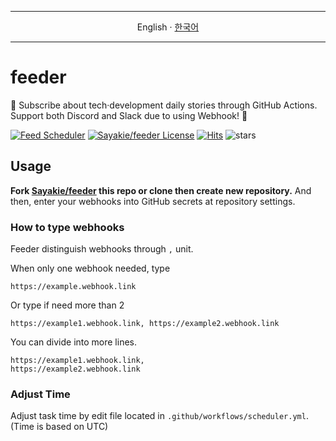 <hr>
<div align="center">
  English
  <span>·</span>
  <a href="/README_kr.md" title="읽어주세요 문서 열기" target="noreferrer">한국어</a>
</div>
<hr>

# feeder
📆 Subscribe about tech·development daily stories through GitHub Actions. Support both Discord and Slack due to using Webhook! 🙌

[![Feed Scheduler](https://github.com/Sayakie/feeder/actions/workflows/scheduler.yml/badge.svg?branch=main)](https://github.com/Sayakie/feeder/actions/workflows/scheduler.yml)
[![Sayakie/feeder License](https://img.shields.io/github/license/Sayakie/feeder?color=blue)](https://github.com/Sayakie/feeder/blob/main/LICENSE)
[![Hits](https://hits.seeyoufarm.com/api/count/incr/badge.svg?url=https%3A%2F%2Fgithub.com%2FSayakie%2Ffeeder&count_bg=%2379C83D&title_bg=%23555555&icon=github.svg&icon_color=%23E7E7E7&title=hits&edge_flat=false)](https://hits.seeyoufarm.com)
![stars](https://img.shields.io/github/stars/Sayakie/feeder?style=social&color=green)

## Usage
**Fork [Sayakie/feeder](https://github.com/Sayakie/feeder/fork) this repo or clone then create new repository.**
And then, enter your webhooks into GitHub secrets at repository settings.

### How to type webhooks
Feeder distinguish webhooks through `,` unit.

When only one webhook needed, type
```
https://example.webhook.link
```

Or type if need more than 2
```
https://example1.webhook.link, https://example2.webhook.link
```

You can divide into more lines.
```
https://example1.webhook.link,
https://example2.webhook.link
```

### Adjust Time
Adjust task time by edit file located in `.github/workflows/scheduler.yml`. (Time is based on UTC)
